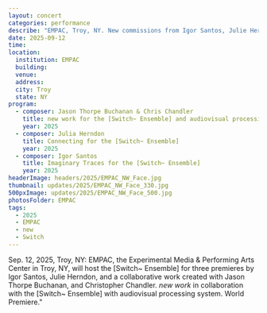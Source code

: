 ```yaml
---
layout: concert
categories: performance
describe: "EMPAC, Troy, NY. New commissions from Igor Santos, Julie Herndon, and a collaborative work between Jason Thorpe Buchanan, Christopher Chandler, and the [Switch~ Ensemble] with audiovisual processing system. Three World Premieres."
date: 2025-09-12
time:
location:
  institution: EMPAC
  building:
  venue: 
  address:
  city: Troy
  state: NY
program:
  - composer: Jason Thorpe Buchanan & Chris Chandler
    title: new work for the [Switch~ Ensemble] and audiovisual processing system
    year: 2025
  - composer: Julia Herndon
    title: Connecting for the [Switch~ Ensemble]
    year: 2025
  - composer: Igor Santos
    title: Imaginary Traces for the [Switch~ Ensemble]
    year: 2025
headerImage: headers/2025/EMPAC_NW_Face.jpg
thumbnail: updates/2025/EMPAC_NW_Face_330.jpg
500pxImage: updates/2025/EMPAC_NW_Face_500.jpg
photosFolder: EMPAC
tags:
  - 2025
  - EMPAC
  - new
  - Switch
---
```


Sep. 12, 2025, Troy, NY: EMPAC, the Experimental Media & Performing Arts Center in Troy, NY, will host the [Switch~ Ensemble] for three premieres by Igor Santos, Julie Herndon, and a collaborative work created with Jason Thorpe Buchanan, and Christopher Chandler. <em>new work</em> in collaboration with the [Switch~ Ensemble] with audiovisual processing system. World Premiere."
